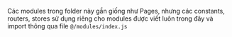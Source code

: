 Các modules trong folder này gần giống như Pages, nhưng các constants, routers, stores sử dụng riêng cho modules được viết luôn trong đây và import thông qua file `@/modules/index.js`
